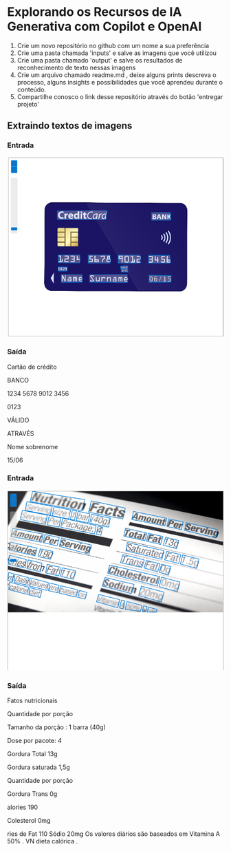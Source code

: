 # Explorando os Recursos de IA Generativa com Copilot e OpenAI

1. Crie um novo repositório no github com um nome a sua preferência
2. Crie uma pasta chamada 'inputs' e salve as imagens que você utilizou
3. Crie uma pasta chamado 'output' e salve os resultados de reconhecimento de texto nessas imagens
4. Crie um arquivo chamado readme.md , deixe alguns prints descreva o processo, alguns insights e possibilidades que você aprendeu durante o conteúdo.
5. Compartilhe conosco o link desse repositório através do botão 'entregar projeto'

## Extraindo textos de imagens

### Entrada

![](https://github.com/DevRipp/LAB---Explorando-os-Recursos-de-IA-Generativa-com-Copilot-e-OpenAI/blob/main/Inputs/imagem1.png)

### Saída

Cartão de crédito

BANCO

1234 5678 9012 3456

0123

VÁLIDO

ATRAVÉS

Nome sobrenome

15/06

### Entrada

![](https://github.com/DevRipp/LAB---Explorando-os-Recursos-de-IA-Generativa-com-Copilot-e-OpenAI/blob/main/Inputs/imagem2.png)

### Saída

Fatos nutricionais

Quantidade por porção

Tamanho da porção : 1 barra (40g)

Dose por pacote: 4

Gordura Total 13g

Gordura saturada 1,5g

Quantidade por porção

Gordura Trans 0g

alories 190

Colesterol 0mg

ries de Fat 110
Sódio 20mg
Os valores diários são baseados em
Vitamina A 50% . VN
dieta calórica .
